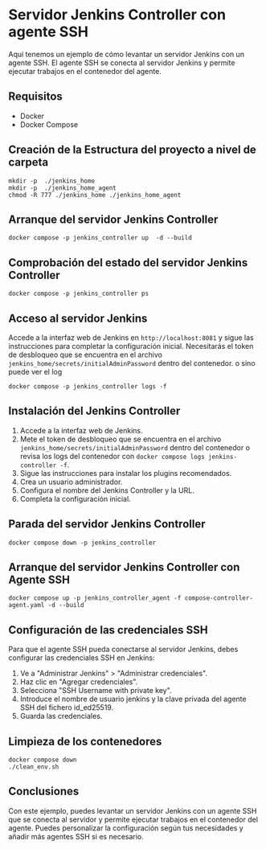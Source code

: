 # Servidor Jenkins Controller con agente SSH
Aquí tenemos un ejemplo de cómo levantar un servidor Jenkins con un agente SSH. El agente SSH se conecta al servidor Jenkins y permite ejecutar trabajos en el contenedor del agente.
## Requisitos
- Docker
- Docker Compose
## Creación de la Estructura del proyecto a nivel de carpeta
```shell
mkdir -p  ./jenkins_home
mkdir -p  ./jenkins_home_agent
chmod -R 777 ./jenkins_home ./jenkins_home_agent
```
## Arranque del servidor Jenkins Controller 
```shell
docker compose -p jenkins_controller up  -d --build
```
## Comprobación del estado del servidor Jenkins Controller
```shell
docker compose -p jenkins_controller ps 
```
## Acceso al servidor Jenkins
Accede a la interfaz web de Jenkins en `http://localhost:8081` y sigue las instrucciones para completar la configuración inicial. Necesitarás el token de desbloqueo que se encuentra en el archivo `jenkins_home/secrets/initialAdminPassword` dentro del contenedor.
o sino puede ver el log
```shell
docker compose -p jenkins_controller logs -f 
```
## Instalación del Jenkins Controller
1. Accede a la interfaz web de Jenkins.
2. Mete el token de desbloqueo que se encuentra en el archivo `jenkins_home/secrets/initialAdminPassword` dentro del contenedor o revisa los logs del contenedor con `docker compose logs jenkins-controller -f`.
3. Sigue las instrucciones para instalar los plugins recomendados.
4. Crea un usuario administrador.
5. Configura el nombre del Jenkins Controller y la URL.
6. Completa la configuración inicial.

## Parada del servidor Jenkins Controller
```shell
docker compose down -p jenkins_controller
```

## Arranque del servidor Jenkins Controller con Agente SSH
```shell
docker compose up -p jenkins_controller_agent -f compose-controller-agent.yaml -d --build
```

## Configuración de las credenciales SSH
Para que el agente SSH pueda conectarse al servidor Jenkins, debes configurar las credenciales SSH en Jenkins:
1. Ve a "Administrar Jenkins" > "Administrar credenciales".
2. Haz clic en "Agregar credenciales".
3. Selecciona "SSH Username with private key".
4. Introduce el nombre de usuario jenkins y la clave privada del agente SSH del fichero id_ed25519.
5. Guarda las credenciales.

## Limpieza de los contenedores
```shell
docker compose down
./clean_env.sh
```
## Conclusiones
Con este ejemplo, puedes levantar un servidor Jenkins con un agente SSH que se conecta al servidor y permite ejecutar trabajos en el contenedor del agente. Puedes personalizar la configuración según tus necesidades y añadir más agentes SSH si es necesario.
